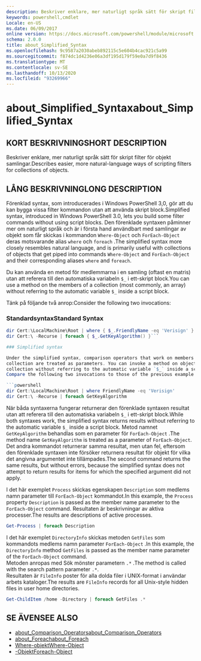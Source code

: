 ```yaml
---
description: Beskriver enklare, mer naturligt språk sätt för skript filter för objekt samlingar.
keywords: powershell,cmdlet
Locale: en-US
ms.date: 06/09/2017
online version: https://docs.microsoft.com/powershell/module/microsoft.powershell.core/about/about_simplified_syntax?view=powershell-7&WT.mc_id=ps-gethelp
schema: 2.0.0
title: about_Simplified_Syntax
ms.openlocfilehash: 9c9587a2030abeb892115c5e604b4cac921c5a99
ms.sourcegitcommit: f874dc1d4236e06a3df195d179f59e0a7d9f8436
ms.translationtype: MT
ms.contentlocale: sv-SE
ms.lasthandoff: 10/13/2020
ms.locfileid: "93269966"
---
```

# <a name="about_simplified_syntax"></a><span data-ttu-id="cb282-104">about_Simplified_Syntax</span><span class="sxs-lookup"><span data-stu-id="cb282-104">about_Simplified_Syntax</span></span>

## <a name="short-description"></a><span data-ttu-id="cb282-105">KORT BESKRIVNING</span><span class="sxs-lookup"><span data-stu-id="cb282-105">SHORT DESCRIPTION</span></span>
<span data-ttu-id="cb282-106">Beskriver enklare, mer naturligt språk sätt för skript filter för objekt samlingar.</span><span class="sxs-lookup"><span data-stu-id="cb282-106">Describes easier, more natural-language ways of scripting filters for collections of objects.</span></span>

## <a name="long-description"></a><span data-ttu-id="cb282-107">LÅNG BESKRIVNING</span><span class="sxs-lookup"><span data-stu-id="cb282-107">LONG DESCRIPTION</span></span>

<span data-ttu-id="cb282-108">Förenklad syntax, som introducerades i Windows PowerShell 3,0, gör att du kan bygga vissa filter kommandon utan att använda skript block.</span><span class="sxs-lookup"><span data-stu-id="cb282-108">Simplified syntax, introduced in Windows PowerShell 3.0, lets you build some filter commands without using script blocks.</span></span> <span data-ttu-id="cb282-109">Den förenklade syntaxen påminner mer om naturligt språk och är i första hand användbart med samlingar av objekt som får skickas i kommandon `Where-Object` och `ForEach-Object` deras motsvarande alias `where` och `foreach` .</span><span class="sxs-lookup"><span data-stu-id="cb282-109">The simplified syntax more closely resembles natural language, and is primarily useful with collections of objects that get piped into commands `Where-Object` and `ForEach-Object` and their corresponding aliases `where` and `foreach`.</span></span>

<span data-ttu-id="cb282-110">Du kan använda en metod för medlemmarna i en samling (oftast en matris) utan att referera till den automatiska variabeln `$_` i ett-skript block.</span><span class="sxs-lookup"><span data-stu-id="cb282-110">You can use a method on the members of a collection (most commonly, an array) without referring to the automatic variable `$_` inside a script block.</span></span>

<span data-ttu-id="cb282-111">Tänk på följande två anrop:</span><span class="sxs-lookup"><span data-stu-id="cb282-111">Consider the following two invocations:</span></span>

### <a name="standard-syntax"></a><span data-ttu-id="cb282-112">Standardsyntax</span><span class="sxs-lookup"><span data-stu-id="cb282-112">Standard Syntax</span></span>

```powershell
dir Cert:\LocalMachine\Root | where { $_.FriendlyName -eq 'Verisign' }
dir Cert:\ -Recurse | foreach { $_.GetKeyAlgorithm() }```

### Simplified syntax

Under the simplified syntax, comparison operators that work on members of objects in a
collection are treated as parameters. You can invoke a method on objects in a
collection without referring to the automatic variable `$_` inside a script block.
Compare the following two invocations to those of the previous example:

```powershell
dir Cert:\LocalMachine\Root | where FriendlyName -eq 'Verisign'
dir Cert:\ -Recurse | foreach GetKeyAlgorithm
```

<span data-ttu-id="cb282-113">När båda syntaxerna fungerar returnerar den förenklade syntaxen resultat utan att referera till den automatiska variabeln `$_` i ett-skript block.</span><span class="sxs-lookup"><span data-stu-id="cb282-113">While both syntaxes work, the simplified syntax returns results without referring to the automatic variable `$_` inside a script block.</span></span>
<span data-ttu-id="cb282-114">Metod namnet `GetKeyAlgorithm` behandlas som en parameter för `ForEach-Object` .</span><span class="sxs-lookup"><span data-stu-id="cb282-114">The method name `GetKeyAlgorithm` is treated as a parameter of `ForEach-Object`.</span></span>
<span data-ttu-id="cb282-115">Det andra kommandot returnerar samma resultat, men utan fel, eftersom den förenklade syntaxen inte försöker returnera resultat för objekt för vilka det angivna argumentet inte tillämpades.</span><span class="sxs-lookup"><span data-stu-id="cb282-115">The second command returns the same results, but without errors, because the simplified syntax does not attempt to return results for items for which the specified argument did not apply.</span></span>

<span data-ttu-id="cb282-116">I det här exemplet `Process` skickas egenskapen `Description` som medlems namn parameter till `ForEach-Object` kommandot.</span><span class="sxs-lookup"><span data-stu-id="cb282-116">In this example, the `Process` property `Description` is passed as the member name parameter to the `ForEach-Object` command.</span></span> <span data-ttu-id="cb282-117">Resultaten är beskrivningar av aktiva processer.</span><span class="sxs-lookup"><span data-stu-id="cb282-117">The results are descriptions of active processes.</span></span>

```powershell
Get-Process | foreach Description
```

<span data-ttu-id="cb282-118">I det här exemplet `DirectoryInfo` skickas metoden `GetFiles` som kommandots medlems namn parameter `ForEach-Object` .</span><span class="sxs-lookup"><span data-stu-id="cb282-118">In this example, the `DirectoryInfo` method `GetFiles` is passed as the member name parameter of the `ForEach-Object` command.</span></span>  
<span data-ttu-id="cb282-119">Metoden anropas med Sök mönster parametern `.*` .</span><span class="sxs-lookup"><span data-stu-id="cb282-119">The method is called with the search pattern parameter `.*`.</span></span>  
<span data-ttu-id="cb282-120">Resultaten är `FileInfo` poster för alla dolda filer i UNIX-format i användar arbets kataloger.</span><span class="sxs-lookup"><span data-stu-id="cb282-120">The results are `FileInfo` records for all Unix-style hidden files in user home directories.</span></span>

```powershell
Get-ChildItem /home -Directory | foreach GetFiles .*
```

## <a name="see-also"></a><span data-ttu-id="cb282-121">SE ÄVEN</span><span class="sxs-lookup"><span data-stu-id="cb282-121">SEE ALSO</span></span>

- [<span data-ttu-id="cb282-122">about_Comparison_Operators</span><span class="sxs-lookup"><span data-stu-id="cb282-122">about_Comparison_Operators</span></span>](about_Comparison_Operators.md)
- [<span data-ttu-id="cb282-123">about_Foreach</span><span class="sxs-lookup"><span data-stu-id="cb282-123">about_Foreach</span></span>](about_Foreach.md)
- [<span data-ttu-id="cb282-124">Where-objekt</span><span class="sxs-lookup"><span data-stu-id="cb282-124">Where-Object</span></span>](xref:Microsoft.PowerShell.Core.Where-Object)
- [<span data-ttu-id="cb282-125">-Objekt</span><span class="sxs-lookup"><span data-stu-id="cb282-125">Foreach-Object</span></span>](xref:Microsoft.PowerShell.Core.ForEach-Object)
